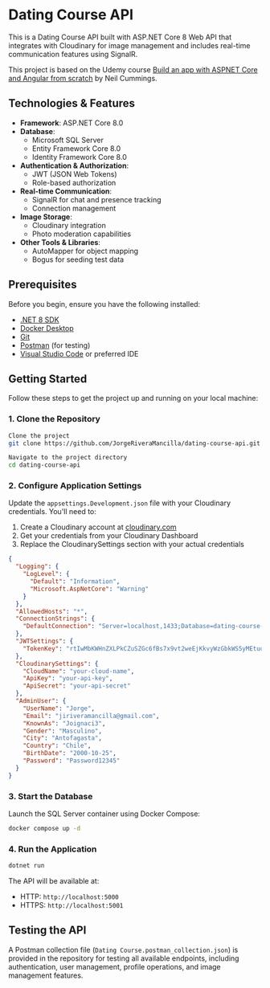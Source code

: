 # Dating Course API

This is a Dating Course API built with ASP.NET Core 8 Web API that integrates with Cloudinary for image management and includes real-time communication features using SignalR.

This project is based on the Udemy course [Build an app with ASPNET Core and Angular from scratch](https://www.udemy.com/course/build-an-app-with-aspnet-core-and-angular-from-scratch) by Neil Cummings.

## Technologies & Features

- **Framework**: ASP.NET Core 8.0
- **Database**: 
  - Microsoft SQL Server
  - Entity Framework Core 8.0
  - Identity Framework Core 8.0
- **Authentication & Authorization**:
  - JWT (JSON Web Tokens)
  - Role-based authorization
- **Real-time Communication**:
  - SignalR for chat and presence tracking
  - Connection management
- **Image Storage**: 
  - Cloudinary integration
  - Photo moderation capabilities
- **Other Tools & Libraries**:
  - AutoMapper for object mapping
  - Bogus for seeding test data

## Prerequisites

Before you begin, ensure you have the following installed:
- [.NET 8 SDK](https://dotnet.microsoft.com/download/dotnet/8.0)
- [Docker Desktop](https://www.docker.com/products/docker-desktop)
- [Git](https://git-scm.com/downloads)
- [Postman](https://www.postman.com/downloads/) (for testing)
- [Visual Studio Code](https://code.visualstudio.com/) or preferred IDE

## Getting Started

Follow these steps to get the project up and running on your local machine:

### 1. Clone the Repository

```bash
Clone the project
git clone https://github.com/JorgeRiveraMancilla/dating-course-api.git

Navigate to the project directory
cd dating-course-api
```

### 2. Configure Application Settings

Update the `appsettings.Development.json` file with your Cloudinary credentials. You'll need to:
1. Create a Cloudinary account at [cloudinary.com](https://cloudinary.com)
2. Get your credentials from your Cloudinary Dashboard
3. Replace the CloudinarySettings section with your actual credentials

```json
{
  "Logging": {
    "LogLevel": {
      "Default": "Information",
      "Microsoft.AspNetCore": "Warning"
    }
  },
  "AllowedHosts": "*",
  "ConnectionStrings": {
    "DefaultConnection": "Server=localhost,1433;Database=dating-course-db;User Id=SA;Password=Password@1;TrustServerCertificate=True"
  },
  "JWTSettings": {
    "TokenKey": "rtIwMbKWHnZXLPkCZuSZGc6fBs7x9vt2weEjKkvyWzGbkWS5yMEtuqfPACtjK9s9"
  },
  "CloudinarySettings": {
    "CloudName": "your-cloud-name",
    "ApiKey": "your-api-key",
    "ApiSecret": "your-api-secret"
  },
  "AdminUser": {
    "UserName": "Jorge",
    "Email": "jiriveramancilla@gmail.com",
    "KnownAs": "Joignaci3",
    "Gender": "Masculino",
    "City": "Antofagasta",
    "Country": "Chile",
    "BirthDate": "2000-10-25",
    "Password": "Password12345"
  }
}
```

### 3. Start the Database

Launch the SQL Server container using Docker Compose:

```bash
docker compose up -d
```

### 4. Run the Application

```bash
dotnet run
```

The API will be available at:
- HTTP: `http://localhost:5000`
- HTTPS: `http://localhost:5001`

## Testing the API

A Postman collection file (`Dating Course.postman_collection.json`) is provided in the repository for testing all available endpoints, including authentication, user management, profile operations, and image management features.